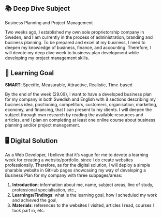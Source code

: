 ## 📚 Deep Dive Subject
Business Planning and Project Management

Two weeks ago, I established my own sole proprietorship company in Sweden, and I am currently in the process of administration, branding and business planning. To be prepared and excel at my business, I need to deepen my knowledge of business, finance, and accounting. Therefore, I will devote my deep dive week to business plan development while developing my project management skills.

## 🎯 Learning Goal
**SMART**: Specific, Measurable, Attractive, Realistic, Time-based

By the end of the week (29.09), I want to have a developed business plan for my company in both Swedish and English with 8 sections describing my business idea, positioning, competitors, customers, organisation, marketing, economy, and financing, that I can present to my clients. I will deepen the subject through own research by reading the available resources and articles, and I plan on completing at least one online course about business planning and/or project management.

## 🖥️ Digital Solution
As a Web Developer, I believe that it’s vague for me to devote a learning week for creating a website/portfolio, since I do create websites professionally. Therefore, as for the digital solution, I will deploy a simple sharable website in GitHub pages showcasing my way of developing a Business Plan for my company with three subpages/areas:
1.	**Introduction**: information about me, name, subject areas, line of study, professional specialisation, etc.,
2.	**Learnings/Findings**: what is the learning goal, how I scheduled my work and achieved the goal,
3.	**Materials**: references to the websites I visited, articles I read, courses I took part in, etc.
